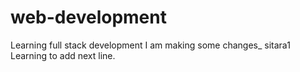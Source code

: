 # web-development
Learning full stack development
I am making some changes_ sitara1
<br>
Learning to add next line.
